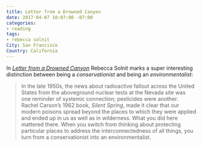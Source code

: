 ```yaml
---
title: Letter from a Drowned Canyon
date: 2017-04-07 18:07:00 -07:00
categories:
- reading
tags:
- rebecca solnit
City: San Francisco
Country: California
---
```


In *[Letter from a Drowned Canyon](https://story.californiasunday.com/drowned-canyon)* Rebecca Solnit marks a super interesting distinction between being a *conservationist* and being an *environmentalist*:

> In the late 1950s, the news about radioactive fallout across the United States from the aboveground nuclear tests at the Nevada site was one reminder of systemic connection; pesticides were another. Rachel Carson’s 1962 book, *Silent Spring*, made it clear that our modern poisons spread beyond the places to which they were applied and ended up in us as well as in wilderness. What you did here mattered there. When you switch from thinking about protecting particular places to address the interconnectedness of all things, you turn from a conservationist into an environmentalist.